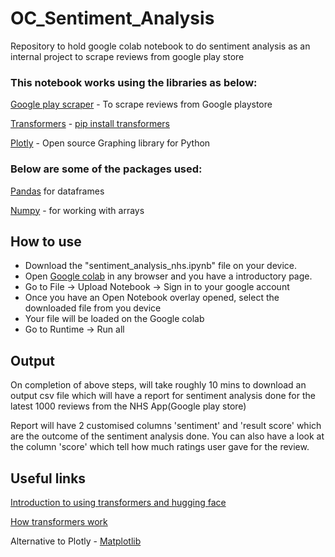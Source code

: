 # OC_Sentiment_Analysis
Repository to hold google colab notebook to do sentiment analysis as an internal project to scrape reviews from google play store

### This notebook works using the libraries as below:

[Google play scraper](https://pypi.org/project/google-play-scraper/) - To scrape reviews from Google playstore

[Transformers](https://huggingface.co/docs/transformers/en/index) - [pip install transformers](https://pypi.org/project/transformers/)

[Plotly](https://plotly.com/python/) - Open source Graphing library for Python

### Below are some of the packages used:

[Pandas](https://pandas.pydata.org/) for dataframes

[Numpy](https://numpy.org/) - for working with arrays


## How to use
* Download the "sentiment_analysis_nhs.ipynb" file on your device.
* Open [Google colab](https://colab.research.google.com/) in any browser and you have a introductory page.
* Go to File -> Upload Notebook -> Sign in to your google account
* Once you have an Open Notebook overlay opened, select the downloaded file from you device
* Your file will be loaded on the Google colab
* Go to Runtime -> Run all

## Output

On completion of above steps,  will take roughly 10 mins to download an output csv file which will have a report for sentiment analysis done for the latest 1000 reviews from the NHS App(Google play store)

Report will have 2 customised columns 'sentiment' and 'result score' which are the outcome of the sentiment analysis done. You can also have a look at the column 'score' which tell how much ratings user gave for the review.


## Useful links

[Introduction to using transformers and hugging face](https://www.datacamp.com/tutorial/an-introduction-to-using-transformers-and-hugging-face)

[How transformers work](https://www.datacamp.com/tutorial/how-transformers-work?dc_referrer=https%3A%2F%2Fwww.google.com%2F)

Alternative to Plotly - [Matplotlib](https://matplotlib.org/)